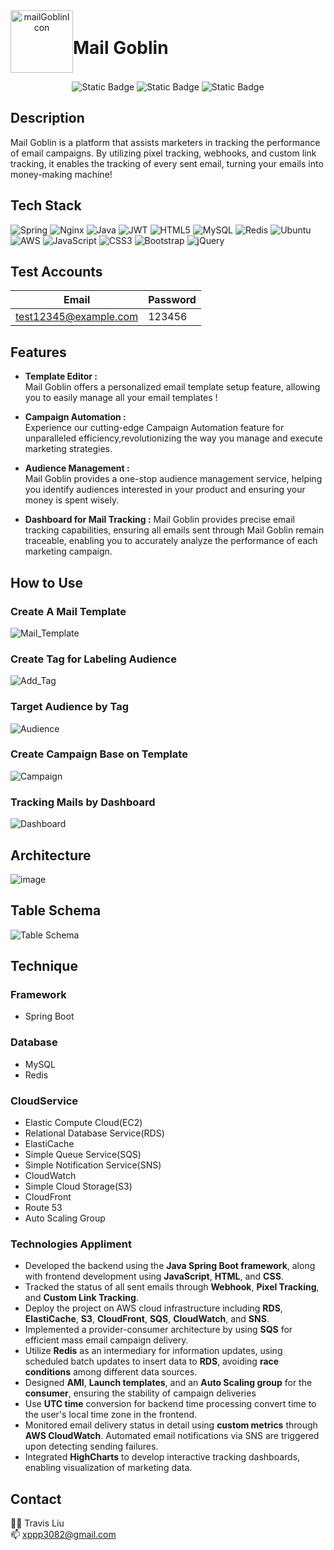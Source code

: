 <div align="center">
  <div style="display: flex; align-items: center;">
      <img src="https://github.com/xppp3082/Mail_Goblin/assets/64196497/d5fc5a60-16d2-46db-b6fe-8507445edbec" alt="mailGoblinIcon" width="100" height="100">
      <h1>Mail Goblin</h1>
  </div>

  ![Static Badge](https://img.shields.io/badge/SpringBoot-3.2.4-brightgreen?style=flat&logo=SpringBoot&logoColor=green&logoSize=%20auto&color=green)
  ![Static Badge](https://img.shields.io/badge/Java-17-orange?style=flat&logo=Java&logoColor=orange&logoSize=%20auto&color=orange)
  ![Static Badge](https://img.shields.io/badge/AWS-service-pink?style=flat&logo=amazonaws&logoColor=orange&logoSize=%20auto&color=%23FF007F)



</div>

## Description
Mail Goblin is a platform that assists marketers in tracking the performance of email campaigns. By utilizing pixel tracking, webhooks, and custom link tracking, it enables the tracking of every sent email, turning your emails into money-making machine!

## Tech Stack
![Spring](https://img.shields.io/badge/spring-%236DB33F.svg?style=for-the-badge&logo=spring&logoColor=white) ![Nginx](https://img.shields.io/badge/nginx-%23009639.svg?style=for-the-badge&logo=nginx&logoColor=white) ![Java](https://img.shields.io/badge/java-%23ED8B00.svg?style=for-the-badge&logo=java&logoColor=white) ![JWT](https://img.shields.io/badge/JWT-black?style=for-the-badge&logo=JSON%20web%20tokens) ![HTML5](https://img.shields.io/badge/html5-%23E34F26.svg?style=for-the-badge&logo=html5&logoColor=white) ![MySQL](https://img.shields.io/badge/mysql-%2300f.svg?style=for-the-badge&logo=mysql&logoColor=white) ![Redis](https://img.shields.io/badge/redis-%23DD0031.svg?style=for-the-badge&logo=redis&logoColor=white) ![Ubuntu](https://img.shields.io/badge/Ubuntu-E95420?style=for-the-badge&logo=ubuntu&logoColor=white) ![AWS](https://img.shields.io/badge/AWS-%23FF9900.svg?style=for-the-badge&logo=amazon-aws&logoColor=white) ![JavaScript](https://img.shields.io/badge/javascript-%23323330.svg?style=for-the-badge&logo=javascript&logoColor=%23F7DF1E) ![CSS3](https://img.shields.io/badge/css3-%231572B6.svg?style=for-the-badge&logo=css3&logoColor=white)  ![Bootstrap](https://img.shields.io/badge/bootstrap-%23563D7C.svg?style=for-the-badge&logo=bootstrap&logoColor=white) ![jQuery](https://img.shields.io/badge/jquery-%230769AD.svg?style=for-the-badge&logo=jquery&logoColor=white)   

## Test Accounts
| Email               | Password |
|-------------------------|--------------|
| test12345@example.com    | 123456   |


## Features
- **Template Editor :**<br>
  Mail Goblin offers a personalized email template setup feature, allowing you to easily manage all your email templates !
  
- **Campaign Automation :**<br>
  Experience our cutting-edge Campaign Automation feature for unparalleled efficiency,revolutionizing the way you manage and execute marketing strategies.
    
- **Audience Management :**<br>
  Mail Goblin provides a one-stop audience management service,
  helping you identify audiences interested in your product and ensuring your money is spent wisely.
  
- **Dashboard for Mail Tracking :**
  Mail Goblin provides precise email tracking capabilities,
  ensuring all emails sent through Mail Goblin remain traceable,
  enabling you to accurately analyze the performance of each marketing campaign.
  
## How to Use
### Create A Mail Template
![Mail_Template](https://github.com/xppp3082/Mail_Goblin/assets/64196497/84a7886d-c8c7-4e07-9cc4-f59e4cca6d91)

### Create Tag for Labeling Audience
![Add_Tag](https://github.com/xppp3082/Mail_Goblin/assets/64196497/840308f9-aff5-4530-93a7-af6196336526)

### Target Audience by Tag
![Audience](https://github.com/xppp3082/Mail_Goblin/assets/64196497/dee75ef4-1ceb-4e8a-a9c4-296034193680)

### Create Campaign Base on Template
![Campaign](https://github.com/xppp3082/Mail_Goblin/assets/64196497/1e3a0e61-eb14-4b47-88eb-91695a5af458)

### Tracking Mails by Dashboard
![Dashboard](https://github.com/xppp3082/Mail_Goblin/assets/64196497/7b28dbbd-f9cd-41a5-bc42-fdf4b687af20)

## Architecture
![image](https://github.com/xppp3082/Mail_Goblin/assets/64196497/0feab6a1-1d41-4640-95a0-7172b15ff4da)

## Table Schema
![Table Schema](https://github.com/xppp3082/Mail_Goblin/assets/64196497/e6855e23-7521-4151-9c90-7a94be688b2f)

## Technique
### Framework
- Spring Boot
### Database
- MySQL
- Redis
### CloudService
- Elastic Compute Cloud(EC2)
- Relational Database Service(RDS)
- ElastiCache
- Simple Queue Service(SQS)
- Simple Notification Service(SNS)
- CloudWatch
- Simple Cloud Storage(S3)
- CloudFront
- Route 53
- Auto Scaling Group

### Technologies Appliment
- Developed the backend using the **Java Spring Boot framework**, along with frontend development using **JavaScript**, **HTML**, and **CSS**.
- Tracked the status of all sent emails through **Webhook**, **Pixel Tracking**, and **Custom Link Tracking**.
- Deploy the project on AWS cloud infrastructure including **RDS**, **ElastiCache**, **S3**, **CloudFront**, **SQS**, **CloudWatch**, and **SNS**.
- Implemented a provider-consumer architecture by using **SQS** for efficient mass email campaign delivery.
- Utilize **Redis** as an intermediary for information updates, using scheduled batch updates to insert data to **RDS**, avoiding **race conditions** among different data sources.
- Designed **AMI**, **Launch templates**, and an **Auto Scaling group** for the **consumer**, ensuring the stability of campaign deliveries
- Use **UTC time** conversion for backend time processing convert time to the user's local time zone in the frontend.
- Monitored email delivery status in detail using **custom metrics** through **AWS CloudWatch**. Automated email notifications via SNS are triggered upon detecting sending failures.
- Integrated **HighCharts** to develop interactive tracking dashboards, enabling visualization of marketing data.

## Contact
🧑‍💻 Travis Liu   
:mailbox: xppp3082@gmail.com
